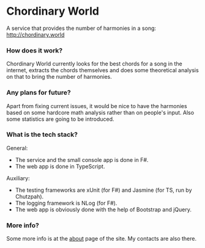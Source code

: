 # Chordinary World
A service that provides the number of harmonies in a song: http://chordinary.world

### How does it work?
Chordinary World currently looks for the best chords for a song in the internet, extracts the chords themselves and does some theoretical analysis on that to bring the number of harmonies.

### Any plans for future?
Apart from fixing current issues, it would be nice to have the harmonies based on some hardcore math analysis rather than on people's input. Also some statistics are going to be introduced.

### What is the tech stack?
General:
- The service and the small console app is done in F#.
- The web app is done in TypeScript.

Auxiliary:
- The testing frameworks are xUnit (for F#) and Jasmine (for TS, run by Chutzpah).
- The logging framework is NLog (for F#).
- The web app is obviously done with the help of Bootstrap and jQuery.

### More info?
Some more info is at the [about](http://chordinary.world/about.html) page of the site. My contacts are also there.

